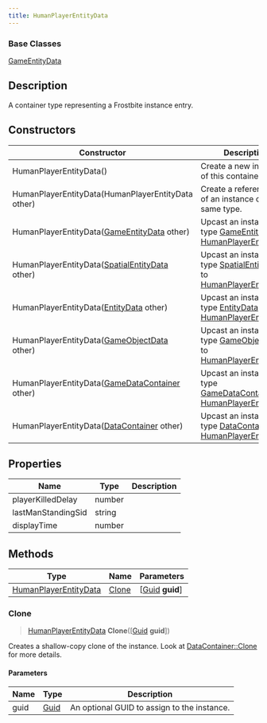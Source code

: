 ```yaml
---
title: HumanPlayerEntityData
---
```

### Base Classes

[GameEntityData](GameEntityData)

## Description

A container type representing a Frostbite instance entry.

## Constructors

| Constructor                                                                      | Description                                                                                                                       |
| -------------------------------------------------------------------------------- | --------------------------------------------------------------------------------------------------------------------------------- |
| HumanPlayerEntityData()                                                          | Create a new instance of this container type.                                                                                     |
| HumanPlayerEntityData(HumanPlayerEntityData other)                               | Create a reference copy of an instance of the same type.                                                                          |
| HumanPlayerEntityData([GameEntityData](GameEntityData) other)                    | Upcast an instance of type [GameEntityData](GameEntityData) to [HumanPlayerEntityData](HumanPlayerEntityData).                    |
| HumanPlayerEntityData([SpatialEntityData](SpatialEntityData) other)              | Upcast an instance of type [SpatialEntityData](SpatialEntityData) to [HumanPlayerEntityData](HumanPlayerEntityData).              |
| HumanPlayerEntityData([EntityData](EntityData) other)                            | Upcast an instance of type [EntityData](EntityData) to [HumanPlayerEntityData](HumanPlayerEntityData).                            |
| HumanPlayerEntityData([GameObjectData](GameObjectData) other)                    | Upcast an instance of type [GameObjectData](GameObjectData) to [HumanPlayerEntityData](HumanPlayerEntityData).                    |
| HumanPlayerEntityData([GameDataContainer](GameDataContainer) other)              | Upcast an instance of type [GameDataContainer](GameDataContainer) to [HumanPlayerEntityData](HumanPlayerEntityData).              |
| HumanPlayerEntityData([DataContainer](/vext/ref/shared/class/datacontainer) other) | Upcast an instance of type [DataContainer](/vext/ref/shared/class/datacontainer) to [HumanPlayerEntityData](HumanPlayerEntityData). |

## Properties

| Name               | Type   | Description |
| ------------------ | ------ | ----------- |
| playerKilledDelay  | number |             |
| lastManStandingSid | string |             |
| displayTime        | number |             |

## Methods

| Type                                           | Name            | Parameters                                     |
| ---------------------------------------------- | --------------- | ---------------------------------------------- |
| [HumanPlayerEntityData](HumanPlayerEntityData) | [Clone](#clone) | \[[Guid](/vext/ref/shared/class/guid) **guid**\] |

### Clone

> [HumanPlayerEntityData](HumanPlayerEntityData) **Clone**(\[[Guid](/vext/ref/shared/class/guid) **guid**\])

Creates a shallow-copy clone of the instance. Look at [DataContainer::Clone](/vext/ref/shared/class/datacontainer#clone) for more details.

#### Parameters

| Name | Type         | Description                                 |
| ---- | ------------ | ------------------------------------------- |
| guid | [Guid](Guid) | An optional GUID to assign to the instance. |
